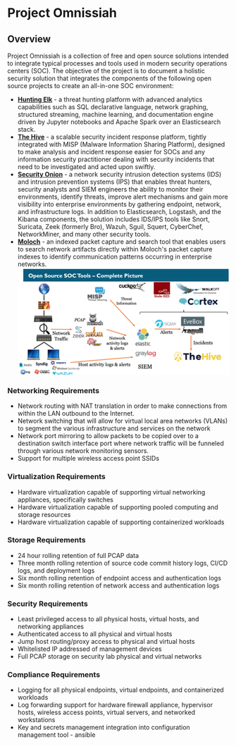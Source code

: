 # Project Omnissiah

## Overview
Project Omnissiah is a collection of free and open source solutions intended to integrate typical processes and tools used in modern security operations centers (SOC). The objective of the project is to document a holistic security solution that integrates the components of the following open source projects to create an all-in-one SOC environment:

- **[Hunting Elk](https://github.com/Cyb3rWard0g/HELK)** - a threat hunting platform with advanced analytics capabilities such as SQL declarative language, network graphing, structured streaming, machine learning, and documentation engine driven by Jupyter notebooks and Apache Spark over an Elasticsearch stack.
- **[The Hive](https://thehive-project.org/)** - a scalable security incident response platform, tightly integrated with MISP (Malware Information Sharing Platform), designed to make analysis and incident response easier for SOCs and any information security practitioner dealing with security incidents that need to be investigated and acted upon swiftly.
- **[Security Onion](https://securityonion.net/)** - a network security intrusion detection systems (IDS) and intrusion prevention systems (IPS) that enables threat hunters, security analysts and SIEM engineers the ability to monitor their environments, identify threats, improve alert mechanisms and gain more visibility into enterprise environments by gathering endpoint, network, and infrastructure logs. In addition to Elasticsearch, Logstash, and the Kibana components, the solution includes IDS/IPS tools like Snort, Suricata, Zeek (formerly Bro), Wazuh, Sguil, Squert, CyberChef, NetworkMiner, and many other security tools.
- **[Moloch](https://molo.ch/)** - an indexed packet capture and search tool that enables users to search network artifacts directly within Moloch's packet capture indexes to identify communication patterns occurring in enterprise networks.
![Free Open Source SOC tools](images/FOSS-SOC-tools.png)

### Networking Requirements
  - Network routing with NAT translation in order to make connections from within the LAN outbound to the Internet.
  - Network switching that will allow for virtual local area networks (VLANs) to segment the various infrastructure and services on the network
  - Network port mirroring to allow packets to be copied over to a destination switch interface port where network traffic will be funneled through various network monitoring sensors.
  - Support for multiple wireless access point SSIDs

### Virtualization Requirements
  - Hardware virtualization capable of supporting virtual networking appliances, specifically switches
  - Hardware virtualization capable of supporting pooled computing and storage resources
  - Hardware virtualization capable of supporting containerized workloads

### Storage Requirements
  - 24 hour rolling retention of full PCAP data
  - Three month rolling retention of source code commit history logs, CI/CD logs, and deployment logs
  - Six month rolling retention of endpoint access and authentication logs
  - Six month rolling retention of network access and authentication logs

### Security Requirements
  - Least privileged access to all physical hosts, virtual hosts, and networking appliances
  - Authenticated access to all physical and virtual hosts
  - Jump host routing/proxy access to physical and virtual hosts
  - Whitelisted IP addressed of management devices
  - Full PCAP storage on security lab physical and virtual networks

### Compliance Requirements
  - Logging for all physical endpoints, virtual endpoints, and containerized workloads
  - Log forwarding support for hardware firewall appliance, hypervisor hosts, wireless access points, virtual servers, and networked workstations
  - Key and secrets management integration into configuration management tool - ansible
